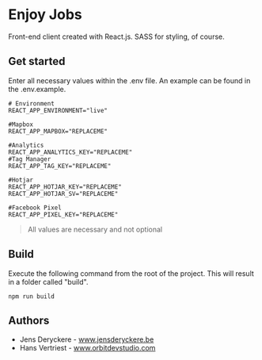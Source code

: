 # Enjoy Jobs
Front-end client created with React.js. SASS for styling, of course.

## Get started
Enter all necessary values within the .env file. An example can be found in the .env.example. 

    # Environment
    REACT_APP_ENVIRONMENT="live"
    
    #Mapbox
    REACT_APP_MAPBOX="REPLACEME"
    
    #Analytics
    REACT_APP_ANALYTICS_KEY="REPLACEME"
	#Tag Manager
	REACT_APP_TAG_KEY="REPLACEME"
	
	#Hotjar
	REACT_APP_HOTJAR_KEY="REPLACEME"
	REACT_APP_HOTJAR_SV="REPLACEME"
	
	#Facebook Pixel
	REACT_APP_PIXEL_KEY="REPLACEME"

> All values are necessary and not optional

## Build

Execute the following command from the root of the project.  This will result in a folder called "build".

    npm run build
    
 ## Authors

 - Jens Deryckere - www.jensderyckere.be 
 -  Hans Vertriest - www.orbitdevstudio.com
